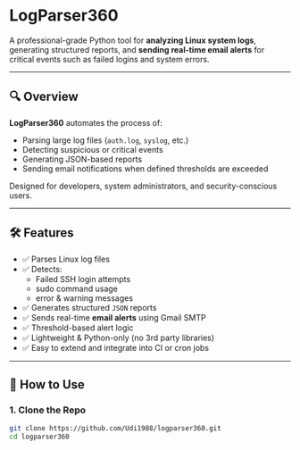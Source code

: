 # LogParser360

A professional-grade Python tool for **analyzing Linux system logs**, generating structured reports, and **sending real-time email alerts** for critical events such as failed logins and system errors.

---

## 🔍 Overview

**LogParser360** automates the process of:

- Parsing large log files (`auth.log`, `syslog`, etc.)
- Detecting suspicious or critical events
- Generating JSON-based reports
- Sending email notifications when defined thresholds are exceeded

Designed for developers, system administrators, and security-conscious users.

---

## 🛠️ Features

- ✅ Parses Linux log files
- ✅ Detects:
  - Failed SSH login attempts
  - sudo command usage
  - error & warning messages
- ✅ Generates structured `JSON` reports
- ✅ Sends real-time **email alerts** using Gmail SMTP
- ✅ Threshold-based alert logic
- ✅ Lightweight & Python-only (no 3rd party libraries)
- ✅ Easy to extend and integrate into CI or cron jobs

---

## 🚀 How to Use

### 1. Clone the Repo

```bash
git clone https://github.com/Udi1988/logparser360.git
cd logparser360
